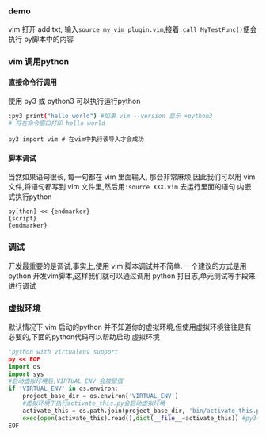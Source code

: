 ### demo
vim 打开 add.txt, 输入`source my_vim_plugin.vim`,接着`:call MyTestFunc()`便会执行 py脚本中的内容

### vim 调用python
#### 直接命令行调用
使用 py3 或 python3 可以执行运行python
```bash
:py3 print("hello world") #如果 vim --version 显示 +python3
# 将在命令窗口打印 hello world
```

```
py3 import vim # 在vim中执行该导入才会成功
```

#### 脚本调试
当然如果语句很长, 每一句都在 vim 里面输入, 那会非常麻烦,因此我们可以用 vim 文件,将语句都写到 vim 文件里,然后用`:source XXX.vim` 去运行里面的语句
内嵌式执行python
```
py[thon] << {endmarker}
{script}
{endmarker}
```

### 调试
开发最重要的是调试,事实上,使用 vim 脚本调试并不简单. 一个建议的方式是用 python 开发vim脚本,这样我们就可以通过调用 python 打日志,单元测试等手段来进行调试

### 虚拟环境
默认情况下 vim 启动的python 并不知道你的虚拟环境,但使用虚拟环境往往是有必要的,下面的python代码可以帮助启动 虚拟环境
```python
"python with virtualenv support
py << EOF
import os
import sys
#启动虚拟环境后,VIRTUAL_ENV 会被赋值
if 'VIRTUAL_ENV' in os.environ:
    project_base_dir = os.environ['VIRTUAL_ENV']
    #虚拟环境下执行activate_this.py会启动虚拟环境
    activate_this = os.path.join(project_base_dir, 'bin/activate_this.py')
    exec(open(activate_this).read(),dict(__file__=activate_this)) #py3中使用 exec 而不是execfile
EOF
```
